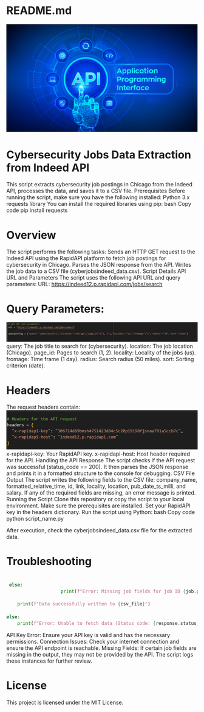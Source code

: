# README.md
![ScrapeScrape](api.webp)
 

# Cybersecurity Jobs Data Extraction from Indeed API
This script extracts cybersecurity job postings in Chicago from the Indeed API, processes the data, and saves it to a CSV file.
Prerequisites
Before running the script, make sure you have the following installed:
Python 3.x
requests library
You can install the required libraries using pip:
bash
Copy code
pip install requests

# Overview
The script performs the following tasks:
Sends an HTTP GET request to the Indeed API using the RapidAPI platform to fetch job postings for cybersecurity in Chicago.
Parses the JSON response from the API.
Writes the job data to a CSV file (cyberjobsindeed_data.csv).
Script Details
API URL and Parameters
The script uses the following API URL and query parameters:
URL: https://indeed12.p.rapidapi.com/jobs/search
# Query Parameters:
![ScrapeScrape](parameters.png)
query: The job title to search for (cybersecurity).
location: The job location (Chicago).
page_id: Pages to search (1, 2).
locality: Locality of the jobs (us).
fromage: Time frame (1 day).
radius: Search radius (50 miles).
sort: Sorting criterion (date).
# Headers
The request headers contain:
![ScrapeScrape](headers.png)
x-rapidapi-key: Your RapidAPI key.
x-rapidapi-host: Host header required for the API.
Handling the API Response
The script checks if the API request was successful (status_code == 200).
It then parses the JSON response and prints it in a formatted structure to the console for debugging.
CSV File Output
The script writes the following fields to the CSV file: company_name, formatted_relative_time, id, link, locality, location, pub_date_ts_milli, and salary.
If any of the required fields are missing, an error message is printed.
Running the Script
Clone this repository or copy the script to your local environment.
Make sure the prerequisites are installed.
Set your RapidAPI key in the headers dictionary.
Run the script using Python:
bash
Copy code
python script_name.py


After execution, check the cyberjobsindeed_data.csv file for the extracted data.
# Troubleshooting
<!-- python code block -->

```python

 else:
                    print(f"Error: Missing job fields for job ID {job.get('id', '')}")

    print(f"Data successfully written to {csv_file}")

else:
    print(f"Error: Unable to fetch data (Status code: {response.status_code})")
```
 
API Key Error: Ensure your API key is valid and has the necessary permissions.
Connection Issues: Check your internet connection and ensure the API endpoint is reachable.
Missing Fields: If certain job fields are missing in the output, they may not be provided by the API. The script logs these instances for further review.
# License
This project is licensed under the MIT License.
